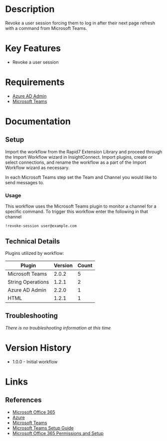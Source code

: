 # Description

Revoke a user session forcing them to log in after their next page refresh with a command from Microsoft Teams. 

# Key Features

* Revoke a user session

# Requirements

* [Azure AD Admin](https://insightconnect.help.rapid7.com/docs/office365)
* [Microsoft Teams](https://insightconnect.help.rapid7.com/docs/microsoft-teams)

# Documentation

## Setup

Import the workflow from the Rapid7 Extension Library and proceed through the Import Workflow wizard in InsightConnect. Import plugins, create or select connections, and rename the workflow as a part of the Import Workflow wizard as necessary.

In each Microsoft Teams step set the Team and Channel you would like to send messages to. 

### Usage

This workflow uses the Microsoft Teams plugin to monitor a channel for a specific command. To trigger this workflow enter the following in that channel

`!revoke-session user@example.com`

## Technical Details

Plugins utilized by workflow:

|Plugin|Version|Count|
|----|----|--------|
|Microsoft Teams|2.0.2|5|
|String Operations|1.2.1|2|
|Azure AD Admin|2.2.0|1|
|HTML|1.2.1|1|


## Troubleshooting

_There is no troubleshooting information at this time_

# Version History

* 1.0.0 - Initial workflow

# Links

## References

* [Microsoft Office 365](https://www.office.com)
* [Azure](https://azure.microsoft.com)
* [Microsoft Teams](https://teams.microsoft.com)
* [Microsoft Teams Setup Guide](https://insightconnect.help.rapid7.com/docs/microsoft-teams)
* [Microsoft Office 365 Permissions and Setup](https://insightconnect.help.rapid7.com/docs/office365)
